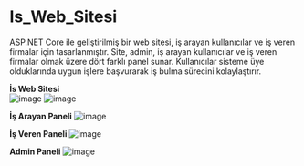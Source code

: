 # Is_Web_Sitesi
 ASP.NET Core ile geliştirilmiş bir web sitesi, iş arayan kullanıcılar ve iş veren firmalar için tasarlanmıştır. Site, admin, iş arayan kullanıcılar ve iş veren firmalar olmak üzere dört farklı panel sunar. Kullanıcılar sisteme üye olduklarında uygun işlere başvurarak iş bulma sürecini kolaylaştırır.
 
**İs Web Sitesi**  
![image](https://github.com/sudenuurr/Is_Web_Sitesi/assets/118157578/70129fbb-250f-4c5a-a29f-5c92ad6ca798)
![image](https://github.com/sudenuurr/Is_Web_Sitesi/assets/118157578/23d50595-5b67-4c0f-a2c1-c8335f620472)


**İş Arayan Paneli**
![image](https://github.com/sudenuurr/Is_Web_Sitesi/assets/118157578/159a523f-78bf-4690-8c04-31e938ad254e)    


**İş Veren Paneli**
![image](https://github.com/sudenuurr/Is_Web_Sitesi/assets/118157578/11637958-873f-491a-9a5a-b80430f9b883)   


**Admin Paneli**
![image](https://github.com/sudenuurr/Is_Web_Sitesi/assets/118157578/b548eeb4-b5f6-41c7-95f6-8f7ddc88148d)    

